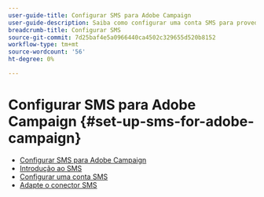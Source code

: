 ```yaml
---
user-guide-title: Configurar SMS para Adobe Campaign
user-guide-description: Saiba como configurar uma conta SMS para provedores SMTP, como o Adobe Campaign lida com SMS e como analisar e solucionar problemas de configuração. 
breadcrumb-title: Configurar SMS
source-git-commit: 7d25baf4e5a0966440ca4502c329655d520b8152
workflow-type: tm+mt
source-wordcount: '56'
ht-degree: 0%

---
```



# Configurar SMS para Adobe Campaign {#set-up-sms-for-adobe-campaign}

+ [Configurar SMS para Adobe Campaign](/help/tutorial-sms/overview.md)
+ [Introdução ao SMS](/help/tutorial-sms/introduction-to-sms.md)
+ [Configurar uma conta SMS](/help/tutorial-sms/set-up-account-for-standard-smpp-provider.md)
+ [Adapte o conector SMS](/help/tutorial-sms/adapt-sms-connector-to-smpp-provider.md)
